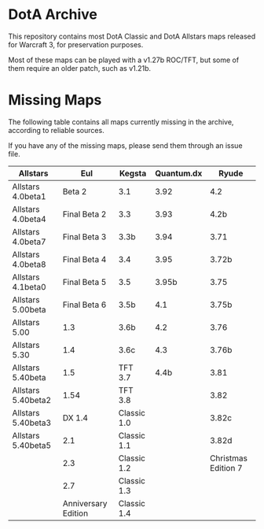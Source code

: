 # DotA Archive

This repository contains most DotA Classic and DotA Allstars maps released for Warcraft 3, for preservation purposes.

Most of these maps can be played with a v1.27b ROC/TFT, but some of them require an older patch, such as v1.21b.

# Missing Maps

The following table contains all maps currently missing in the archive, according to reliable sources.

If you have any of the missing maps, please send them through an issue file.

| Allstars | Eul | Kegsta | Quantum.dx | Ryude |
| -------- | -------- | -------- | -------- | -------- |
| Allstars 4.0beta1 | Beta 2 | 3.1 | 3.92 | 4.2 | 3.82 |
| Allstars 4.0beta4 | Final Beta 2 | 3.3 | 3.93 | 4.2b |
| Allstars 4.0beta7 | Final Beta 3 | 3.3b | 3.94 | 3.71 |
| Allstars 4.0beta8 | Final Beta 4 | 3.4 | 3.95 | 3.72b |
| Allstars 4.1beta0 | Final Beta 5 | 3.5 | 3.95b | 3.75 |
| Allstars 5.00beta | Final Beta 6 | 3.5b | 4.1 | 3.75b |
| Allstars 5.00 | 1.3 | 3.6b | 4.2 | 3.76 |
| Allstars 5.30 | 1.4 | 3.6c | 4.3 | 3.76b |
| Allstars 5.40beta | 1.5 | TFT 3.7 | 4.4b | 3.81 |
| Allstars 5.40beta2 | 1.54 | TFT 3.8 |  | 3.82 |
| Allstars 5.40beta3 | DX 1.4 | Classic 1.0 |  | 3.82c |
| Allstars 5.40beta5 | 2.1  | Classic 1.1 |  | 3.82d |
|  | 2.3 | Classic 1.2 |  | Christmas Edition 7 |
|  | 2.7 | Classic 1.3 |  |  |
|  | Anniversary Edition | Classic 1.4 |  |  |